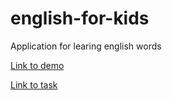 # english-for-kids

Application for learing english words

[Link to demo](https://english4kids.netlify.app/)

[Link to task](https://github.com/tastypurgen/english-for-kids/blob/master/task.md)
